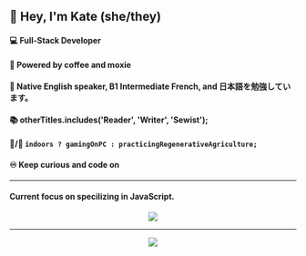 ## :vulcan_salute: Hey, I'm Kate (she/they) 

#### :computer: Full-Stack Developer
#### :battery: Powered by coffee and moxie 
#### :star2: Native English speaker, B1 Intermediate French, and 日本語を勉強しています。
#### :books: otherTitles.includes('Reader', 'Writer', 'Sewist'); 
#### :space_invader:/:ear_of_rice: ``` indoors ? gamingOnPC : practicingRegenerativeAgriculture; ```
#### :infinity: Keep curious and code on

<!-- 	:electron: :atom: -->
<hr/>

#### Current focus on specilizing in JavaScript.

<!-- [![Top Langs](https://github-readme-stats.vercel.app/api/top-langs/?username=KateLockhart&layout=compact)](https://github.com/anuraghazra/github-readme-stats)
 -->
<p align="center">

<!--   <img  src="https://github-readme-stats.vercel.app/api?username=KateLockhart&show_icons=true&icon_color=f7df1e&theme=github_dark&line_height=20&hide_border=true"/> -->

<!-- GitHub Streak Stats -->
 <!-- [![GitHub Streak](https://github-readme-streak-stats.herokuapp.com?user=KateLockhart&theme=github-dark&date_format=M%20j%5B%2C%20Y%5D&fire=DD2727&currStreakNum=DDCD00&sideNums=DDCD00&border=3473DD&ring=3473DD)](https://git.io/streak-stats) -->
  <img src="https://github-readme-streak-stats.herokuapp.com?user=KateLockhart&theme=github-dark&date_format=M%20j%5B%2C%20Y%5D&fire=DD2727&currStreakNum=DDCD00&sideNums=DDCD00&border=3473DD&ring=3473DD" />
</p>

<!-- <p align="center">
  <img src="https://github-readme-stats.vercel.app/api/top-langs/?username=KateLockhart&theme=github_dark&layout=compact&hide_border=true"/>
</p> -->

<hr/>

<p align="center">
<!-- ![Visitor Count](https://profile-counter.glitch.me/KateLockhart/count.svg) -->
  <img src="https://profile-counter.glitch.me/KateLockhart/count.svg" />
</p> 
<!-- ![visitors](https://visitor-badge.glitch.me/badge?page_id=KateLockhart&left_color=green&right_color=yellow) -->

<!-- ![Linked In Logo to Redirect to Kate's LinkedIn Profile](http://www.w3.org/2000/svg) -->
<!--
**KateLockhart/KateLockhart** is a ✨ _special_ ✨ repository because its `README.md` (this file) appears on your GitHub profile.

Here are some ideas to get you started:

- 🔭 I’m currently working on ...
- 🌱 I’m currently learning ...
- 👯 I’m looking to collaborate on ...
- 🤔 I’m looking for help with ...
- 💬 Ask me about ...
- 📫 How to reach me: ...
- 😄 Pronouns: ...
- ⚡ Fun fact: ...
-->
